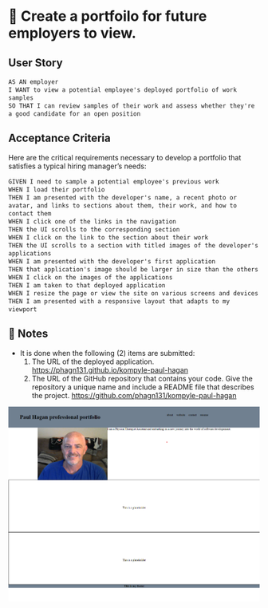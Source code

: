 # 📖 Create a portfoilo for future employers to view.


## User Story

```
AS AN employer
I WANT to view a potential employee's deployed portfolio of work samples
SO THAT I can review samples of their work and assess whether they're a good candidate for an open position
```


## Acceptance Criteria

Here are the critical requirements necessary to develop a portfolio that satisfies a typical hiring manager’s needs:

```
GIVEN I need to sample a potential employee's previous work
WHEN I load their portfolio
THEN I am presented with the developer's name, a recent photo or avatar, and links to sections about them, their work, and how to contact them
WHEN I click one of the links in the navigation
THEN the UI scrolls to the corresponding section
WHEN I click on the link to the section about their work
THEN the UI scrolls to a section with titled images of the developer's applications
WHEN I am presented with the developer's first application
THEN that application's image should be larger in size than the others
WHEN I click on the images of the applications
THEN I am taken to that deployed application
WHEN I resize the page or view the site on various screens and devices
THEN I am presented with a responsive layout that adapts to my viewport
```

## 📝 Notes

- It is done when the following (2) items are submitted:
  1.  The URL of the deployed application. 
      https://phagn131.github.io/kompyle-paul-hagan
  2.  The URL of the GitHub repository that contains your code. Give the repository a unique name and include a README file that describes the project.
      https://github.com/phagn131/kompyle-paul-hagan


![Paul Hagan portfolio webpage.](/assets/images/sceenshot-website.png)